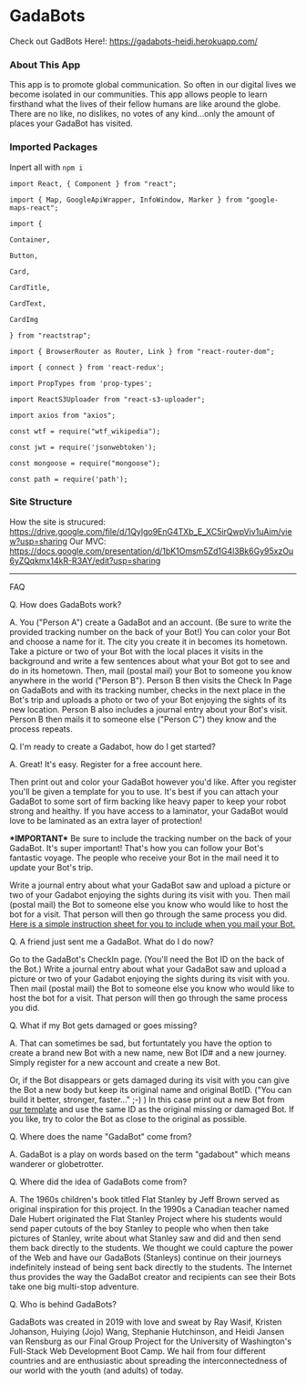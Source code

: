 # GadaBots

Check out GadBots Here!: https://gadabots-heidi.herokuapp.com/

### About This App

This app is to promote global communication. So often in our digital lives we become isolated in our communities. This app allows people to learn firsthand what the lives of their fellow humans are like around the globe. There are no like, no dislikes, no votes of any kind...only the amount of places your GadaBot has visited.

### Imported Packages

Inpert all with `npm i`

`import React, { Component } from "react";`

`import { Map, GoogleApiWrapper, InfoWindow, Marker } from "google-maps-react";`

`import {`

`Container,`

`Button,`

`Card,`

`CardTitle,`

`CardText,`

`CardImg`

`} from "reactstrap";`

`import { BrowserRouter as Router, Link } from "react-router-dom";`

`import { connect } from 'react-redux';`

`import PropTypes from 'prop-types';`

`import ReactS3Uploader from "react-s3-uploader";`

`import axios from "axios";`

`const wtf = require("wtf_wikipedia");`

`const jwt = require('jsonwebtoken');`

`const mongoose = require("mongoose");`

`const path = require('path');`

### Site Structure

How the site is strucured: https://drive.google.com/file/d/1Qylgo9EnG4TXb_E_XC5irQwpViv1uAim/view?usp=sharing
Our MVC: https://docs.google.com/presentation/d/1bK1Omsm5Zd1G4l3Bk6Gy95xzOu6yZQqkmx14kR-R3AY/edit?usp=sharing

---

FAQ

Q. How does GadaBots work?

A. You ("Person A") create a GadaBot and an account. (Be sure to write the provided tracking number on the back of your Bot!) You can color your Bot and choose a name for it. The city you create it in becomes its hometown. Take a picture or two of your Bot with the local places it visits in the background and write a few sentences about what your Bot got to see and do in its hometown. Then, mail (postal mail) your Bot to someone you know anywhere in the world ("Person B"). Person B then visits the Check In Page on GadaBots and with its tracking number, checks in the next place in the Bot's trip and uploads a photo or two of your Bot enjoying the sights of its new location. Person B also includes a journal entry about your Bot's visit. Person B then mails it to someone else ("Person C") they know and the process repeats.

Q. I'm ready to create a Gadabot, how do I get started?

A. Great! It's easy. Register for a free account here.

Then print out and color your GadaBot however you'd like. After you register you'll be given a template for you to use. It's best if you can attach your GadaBot to some sort of firm backing like heavy paper to keep your robot strong and healthy. If you have access to a laminator, your GadaBot would love to be laminated as an extra layer of protection!

**\***IMPORTANT**\*** Be sure to include the tracking number on the back of your GadaBot. It's super important! That's how you can follow your Bot's fantastic voyage. The people who receive your Bot in the mail need it to update your Bot's trip.

Write a journal entry about what your GadaBot saw and upload a picture or two of your Gadabot enjoying the sights during its visit with you. Then mail (postal mail) the Bot to someone else you know who would like to host the bot for a visit. That person will then go through the same process you did. [Here is a simple instruction sheet for you to include when you mail your Bot.](instructions.txt)

Q. A friend just sent me a GadaBot. What do I do now?

Go to the GadaBot's CheckIn page. (You'll need the Bot ID on the back of the Bot.) Write a journal entry about what your GadaBot saw and upload a picture or two of your Gadabot enjoying the sights during its visit with you. Then mail (postal mail) the Bot to someone else you know who would like to host the bot for a visit. That person will then go through the same process you did. 

Q. What if my Bot gets damaged or goes missing?

A. That can sometimes be sad, but fortuntately you have the option to create a brand new Bot with a new name, new Bot ID# and a new journey. Simply register for a new account and create a new Bot.

Or, if the Bot disappears or gets damaged during its visit with you can give the Bot a new body but keep its original name and original BotID. ("You can build it better, stronger, faster..." ;-) ) In this case print out a new Bot from [our template](client/public/GadaBotLine.svg) and use the same ID as the original missing or damaged Bot. If you like, try to color the Bot as close to the original as possible.

Q. Where does the name "GadaBot" come from?

A. GadaBot is a play on words based on the term "gadabout" which means wanderer or globetrotter.

Q. Where did the idea of GadaBots come from?

A. The 1960s children's book titled Flat Stanley by Jeff Brown served as original inspiration for this project. In the 1990s a Canadian teacher named Dale Hubert originated the Flat Stanley Project where his students would send paper cutouts of the boy Stanley to people who when then take pictures of Stanley, write about what Stanley saw and did and then send them back directly to the students. We thought we could capture the power of the Web and have our GadaBots (Stanleys) continue on their journeys indefinitely instead of being sent back directly to the students. The Internet thus provides the way the GadaBot creator and recipients can see their Bots take one big multi-stop adventure.

Q. Who is behind GadaBots?

GadaBots was created in 2019 with love and sweat by Ray Wasif, Kristen Johanson, Huiying (Jojo) Wang, Stephanie Hutchinson, and Heidi Jansen van Rensburg as our Final Group Project for the University of Washington's Full-Stack Web Development Boot Camp. We hail from four different countries and are enthusiastic about spreading the interconnectedness of our world with the youth (and adults) of today.
